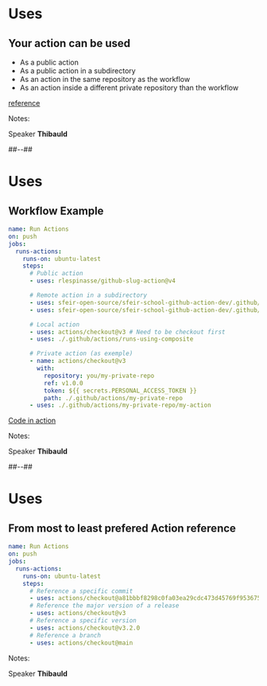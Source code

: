 <!-- .slide: -->

# Uses

## Your action can be used

* As a public action
* As a public action in a subdirectory
* As an action in the same repository as the workflow
* As an action inside a different private repository than the workflow

[reference](https://docs.github.com/en/actions/using-workflows/workflow-syntax-for-github-actions#jobsjob_idstepsuses)
<!-- .element: class="credits" -->

Notes:

Speaker **Thibauld**

##--##

<!-- .slide: class="with-code-bg-dark" -->

# Uses

## Workflow Example

```yaml [7-8|10-12|14-16|18-25]
name: Run Actions
on: push
jobs:
  runs-actions:
    runs-on: ubuntu-latest
    steps:
      # Public action
      - uses: rlespinasse/github-slug-action@v4

      # Remote action in a subdirectory
      - uses: sfeir-open-source/sfeir-school-github-action-dev/.github/actions/runs-using-node@main
      - uses: sfeir-open-source/sfeir-school-github-action-dev/.github/actions/runs-using-docker@main

      # Local action
      - uses: actions/checkout@v3 # Need to be checkout first
      - uses: ./.github/actions/runs-using-composite

      # Private action (as exemple)
      - name: actions/checkout@v3
        with:
          repository: you/my-private-repo
          ref: v1.0.0
          token: ${{ secrets.PERSONAL_ACCESS_TOKEN }}
          path: ./.github/actions/my-private-repo
      - uses: ./.github/actions/my-private-repo/my-action
```

[Code in action](https://github.com/sfeir-open-source/sfeir-school-github-action-dev/blob/main/.github/workflows/syntax.yaml)
<!-- .element: class="credits" -->

Notes:

Speaker **Thibauld**

##--##

<!-- .slide: class="with-code-bg-dark" -->

# Uses

## From most to least prefered Action reference

```yaml [7-8|9-10|11-12|13-14]
name: Run Actions
on: push
jobs:
  runs-actions:
    runs-on: ubuntu-latest
    steps:
      # Reference a specific commit
      - uses: actions/checkout@a81bbbf8298c0fa03ea29cdc473d45769f953675
      # Reference the major version of a release
      - uses: actions/checkout@v3
      # Reference a specific version
      - uses: actions/checkout@v3.2.0
      # Reference a branch
      - uses: actions/checkout@main
```

Notes:

Speaker **Thibauld**
